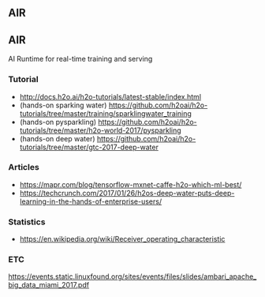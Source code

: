 ## AIR 


## AIR 
AI Runtime for real-time training and serving


### Tutorial
* http://docs.h2o.ai/h2o-tutorials/latest-stable/index.html
* (hands-on sparking water) https://github.com/h2oai/h2o-tutorials/tree/master/training/sparklingwater_training
* (hands-on pysparkling) https://github.com/h2oai/h2o-tutorials/tree/master/h2o-world-2017/pysparkling
* (hands-on deep water) https://github.com/h2oai/h2o-tutorials/tree/master/gtc-2017-deep-water

### Articles
* https://mapr.com/blog/tensorflow-mxnet-caffe-h2o-which-ml-best/
* https://techcrunch.com/2017/01/26/h2os-deep-water-puts-deep-learning-in-the-hands-of-enterprise-users/


### Statistics
* https://en.wikipedia.org/wiki/Receiver_operating_characteristic


### ETC
https://events.static.linuxfound.org/sites/events/files/slides/ambari_apache_big_data_miami_2017.pdf

